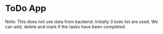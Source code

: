 # ToDo App

Note: This does not use data from backend.
Initially 3 todo list are used.
We can add, delete and mark if the tasks have been completed.
